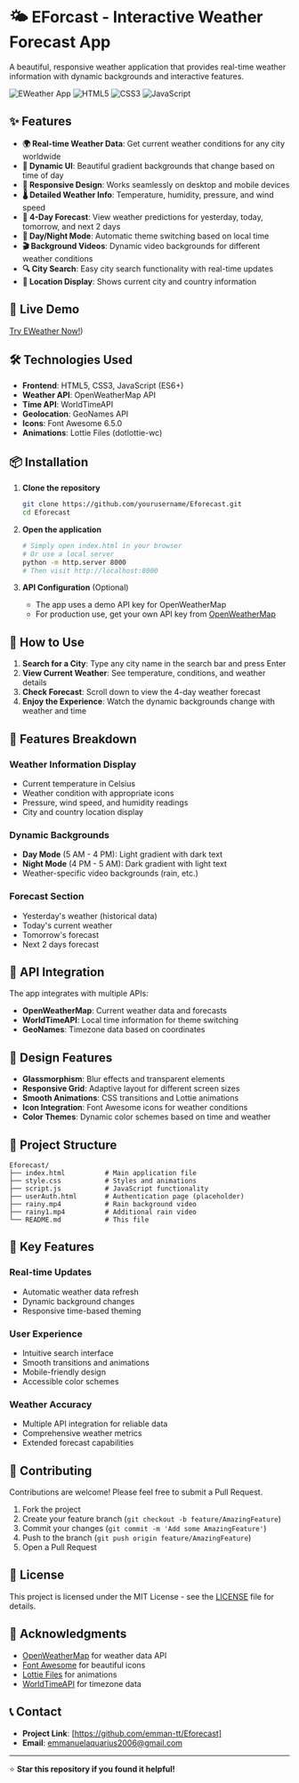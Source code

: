 # 🌤️ EForcast - Interactive Weather Forecast App

A beautiful, responsive weather application that provides real-time weather information with dynamic backgrounds and interactive features.

![EWeather App](https://img.shields.io/badge/Weather-App-blue?style=for-the-badge&logo=weather)
![HTML5](https://img.shields.io/badge/HTML5-E34F26?style=for-the-badge&logo=html5&logoColor=white)
![CSS3](https://img.shields.io/badge/CSS3-1572B6?style=for-the-badge&logo=css3&logoColor=white)
![JavaScript](https://img.shields.io/badge/JavaScript-F7DF1E?style=for-the-badge&logo=javascript&logoColor=black)

## ✨ Features

- **🌍 Real-time Weather Data**: Get current weather conditions for any city worldwide
- **🎨 Dynamic UI**: Beautiful gradient backgrounds that change based on time of day
- **📱 Responsive Design**: Works seamlessly on desktop and mobile devices
- **🌡️ Detailed Weather Info**: Temperature, humidity, pressure, and wind speed
- **📅 4-Day Forecast**: View weather predictions for yesterday, today, tomorrow, and next 2 days
- **🌙 Day/Night Mode**: Automatic theme switching based on local time
- **🎬 Background Videos**: Dynamic video backgrounds for different weather conditions
- **🔍 City Search**: Easy city search functionality with real-time updates
- **📍 Location Display**: Shows current city and country information

## 🚀 Live Demo

[Try EWeather Now!](https://emman-tt.github.io/Eforecast/))

## 🛠️ Technologies Used

- **Frontend**: HTML5, CSS3, JavaScript (ES6+)
- **Weather API**: OpenWeatherMap API
- **Time API**: WorldTimeAPI
- **Geolocation**: GeoNames API
- **Icons**: Font Awesome 6.5.0
- **Animations**: Lottie Files (dotlottie-wc)

## 📦 Installation

1. **Clone the repository**
   ```bash
   git clone https://github.com/yourusername/Eforecast.git
   cd Eforecast
   ```

2. **Open the application**
   ```bash
   # Simply open index.html in your browser
   # Or use a local server
   python -m http.server 8000
   # Then visit http://localhost:8000
   ```

3. **API Configuration** (Optional)
   - The app uses a demo API key for OpenWeatherMap
   - For production use, get your own API key from [OpenWeatherMap](https://openweathermap.org/api)

## 🎯 How to Use

1. **Search for a City**: Type any city name in the search bar and press Enter
2. **View Current Weather**: See temperature, conditions, and weather details
3. **Check Forecast**: Scroll down to view the 4-day weather forecast
4. **Enjoy the Experience**: Watch the dynamic backgrounds change with weather and time

## 📱 Features Breakdown

### Weather Information Display
- Current temperature in Celsius
- Weather condition with appropriate icons
- Pressure, wind speed, and humidity readings
- City and country location display

### Dynamic Backgrounds
- **Day Mode** (5 AM - 4 PM): Light gradient with dark text
- **Night Mode** (4 PM - 5 AM): Dark gradient with light text
- Weather-specific video backgrounds (rain, etc.)

### Forecast Section
- Yesterday's weather (historical data)
- Today's current weather
- Tomorrow's forecast
- Next 2 days forecast

## 🔧 API Integration

The app integrates with multiple APIs:

- **OpenWeatherMap**: Current weather data and forecasts
- **WorldTimeAPI**: Local time information for theme switching
- **GeoNames**: Timezone data based on coordinates

## 🎨 Design Features

- **Glassmorphism**: Blur effects and transparent elements
- **Responsive Grid**: Adaptive layout for different screen sizes
- **Smooth Animations**: CSS transitions and Lottie animations
- **Icon Integration**: Font Awesome icons for weather conditions
- **Color Themes**: Dynamic color schemes based on time and weather

## 📁 Project Structure

```
Eforecast/
├── index.html          # Main application file
├── style.css           # Styles and animations
├── script.js           # JavaScript functionality
├── userAuth.html       # Authentication page (placeholder)
├── rainy.mp4           # Rain background video
├── rainy1.mp4          # Additional rain video
└── README.md           # This file
```

## 🌟 Key Features

### Real-time Updates
- Automatic weather data refresh
- Dynamic background changes
- Responsive time-based theming

### User Experience
- Intuitive search interface
- Smooth transitions and animations
- Mobile-friendly design
- Accessible color schemes

### Weather Accuracy
- Multiple API integration for reliable data
- Comprehensive weather metrics
- Extended forecast capabilities

## 🤝 Contributing

Contributions are welcome! Please feel free to submit a Pull Request.

1. Fork the project
2. Create your feature branch (`git checkout -b feature/AmazingFeature`)
3. Commit your changes (`git commit -m 'Add some AmazingFeature'`)
4. Push to the branch (`git push origin feature/AmazingFeature`)
5. Open a Pull Request

## 📄 License

This project is licensed under the MIT License - see the [LICENSE](LICENSE) file for details.

## 🙏 Acknowledgments

- [OpenWeatherMap](https://openweathermap.org/) for weather data API
- [Font Awesome](https://fontawesome.com/) for beautiful icons
- [Lottie Files](https://lottiefiles.com/) for animations
- [WorldTimeAPI](http://worldtimeapi.org/) for timezone data

## 📞 Contact

- **Project Link**: [https://github.com/emman-tt/Eforecast]
- **Email**: emmanuelaquarius2006@gmail.com

---

⭐ **Star this repository if you found it helpful!**
